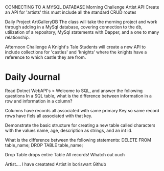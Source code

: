 CONNECTING TO A MYSQL DATABASE
Morning Challenge
Artist API
Create an API for 'artists' this must include all the standard CRUD routes

Daily Project
ArtGalleryDB
The class will take the morning project and work through adding in a MySql database, covering connection to the db, utilization of a repository, MySql statements with Dapper, and a one to many relationship.

Afternoon Challenge
A Knight's Tale
Students will create a new API to include collections for 'castles' and 'knights' where the knights have a reference to which castle they are from.

# Daily Journal
Read Dotnet WebAPI's > Welcome to SQL, and answer the following questions
In a SQL table, what is the difference between information in a row and information in a column?

Columns have  records all associated with same primary Key so same record 
rows have fiels all associated with that key.

Demonstrate the basic structure for creating a new table called characters with the values name, age, description as strings, and an int id.



What is the difference between the following statements:
DELETE FROM table_name;
DROP TABLE table_name;

Drop Table drops entire Table All records! Whatch out ouch


Artist.... I have creatated Artist in boriswart Github
